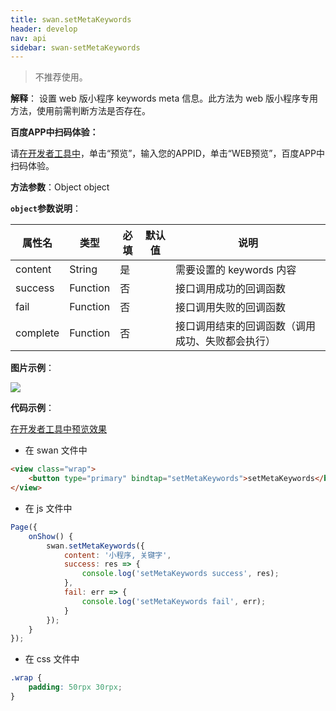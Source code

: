 ```yaml
---
title: swan.setMetaKeywords
header: develop
nav: api
sidebar: swan-setMetaKeywords
---
```

 

> 不推荐使用。

**解释**： 设置 web 版小程序 keywords meta 信息。此方法为 web 版小程序专用方法，使用前需判断方法是否存在。

**百度APP中扫码体验：**

请<a href="swanide://fragment/77076cb84baae5c32c01c014830348a01559045869146" title="在开发者工具中" target="_self">在开发者工具中</a>，单击“预览”，输入您的APPID，单击“WEB预览”，百度APP中扫码体验。

**方法参数**：Object object

**`object`参数说明**：

|属性名 |类型  |必填 | 默认值 |说明|
|---- | ---- | ---- | ----|----|
| content |  String  |是 | | 需要设置的 keywords 内容|
|success |Function  |  否  | | 接口调用成功的回调函数|
|fail  | Function  |  否 || 接口调用失败的回调函数|
|complete   | Function   | 否 || 接口调用结束的回调函数（调用成功、失败都会执行）|

**图片示例**：

<div class="m-doc-custom-examples">
    <div class="m-doc-custom-examples-correct">
        <img src="https://b.bdstatic.com/miniapp/images/setMetaKeywords.jpg">
    </div>    
</div>

**代码示例**：

<a href="swanide://fragment/6bd9438e46899f7bb13a676cf457256f1559045708714" title="在开发者工具中预览效果" target="_self">在开发者工具中预览效果</a>

* 在 swan 文件中

```html
<view class="wrap">
    <button type="primary" bindtap="setMetaKeywords">setMetaKeywords</button>
</view>
```

* 在 js 文件中

```js
Page({
    onShow() {
        swan.setMetaKeywords({
            content: '小程序, 关键字',
            success: res => {
                console.log('setMetaKeywords success', res);
            },
            fail: err => {
                console.log('setMetaKeywords fail', err);
            }
        });
    }
});
```
* 在 css 文件中

```css
.wrap {
    padding: 50rpx 30rpx;
}
```


